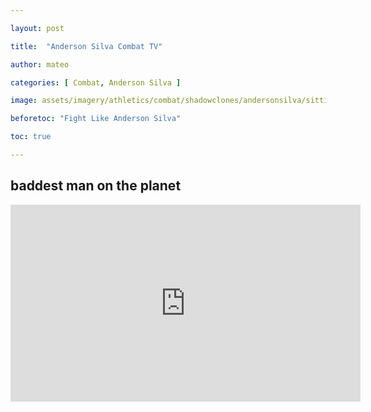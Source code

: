 ```yaml
---

layout: post

title:  "Anderson Silva Combat TV"

author: mateo

categories: [ Combat, Anderson Silva ]

image: assets/imagery/athletics/combat/shadowclones/andersonsilva/sitting.jpg

beforetoc: "Fight Like Anderson Silva"

toc: true

---
```




## baddest man on the planet

<iframe width="560" height="315" src="https://www.youtube.com/embed/Lhr--rE-1w4?si=eofwGVlheaMt0dfh" title="YouTube video player" frameborder="0" allow="accelerometer; autoplay; clipboard-write; encrypted-media; gyroscope; picture-in-picture; web-share" referrerpolicy="strict-origin-when-cross-origin" allowfullscreen></iframe>
